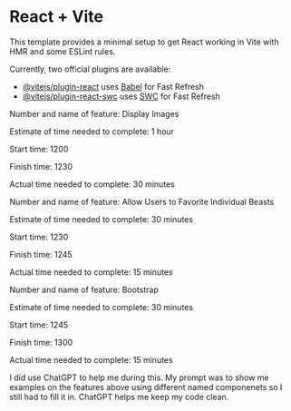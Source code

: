 # React + Vite

This template provides a minimal setup to get React working in Vite with HMR and some ESLint rules.

Currently, two official plugins are available:

- [@vitejs/plugin-react](https://github.com/vitejs/vite-plugin-react/blob/main/packages/plugin-react/README.md) uses [Babel](https://babeljs.io/) for Fast Refresh
- [@vitejs/plugin-react-swc](https://github.com/vitejs/vite-plugin-react-swc) uses [SWC](https://swc.rs/) for Fast Refresh





Number and name of feature: Display Images

Estimate of time needed to complete: 1 hour

Start time: 1200

Finish time: 1230

Actual time needed to complete: 30 minutes


Number and name of feature: Allow Users to Favorite Individual Beasts

Estimate of time needed to complete: 30 minutes

Start time: 1230

Finish time: 1245

Actual time needed to complete: 15 minutes


Number and name of feature: Bootstrap

Estimate of time needed to complete: 30 minutes

Start time: 1245

Finish time: 1300

Actual time needed to complete: 15 minutes

I did use ChatGPT to help me during this. My prompt was to show me examples on the features above using different named componenets so I still had to fill it in. ChatGPT helps me keep my code clean.